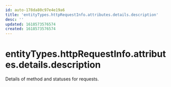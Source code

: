 ```yaml
---
id: auto-178da80c97e4e19a6
title: 'entityTypes.httpRequestInfo.attributes.details.description'
desc: ''
updated: 1618573576574
created: 1618573576574
---
```

# entityTypes.httpRequestInfo.attributes.details.description

Details of method and statuses for requests.